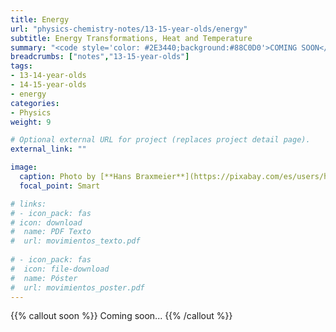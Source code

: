 ```yaml
---
title: Energy
url: "physics-chemistry-notes/13-15-year-olds/energy"
subtitle: Energy Transformations, Heat and Temperature
summary: "<code style='color: #2E3440;background:#88C0D0'>COMING SOON</code> <br> Concept of Energy. Energy Transformations. Heat and Temperature."
breadcrumbs: ["notes","13-15-year-olds"]
tags:
- 13-14-year-olds
- 14-15-year-olds
- energy
categories:
- Physics
weight: 9

# Optional external URL for project (replaces project detail page).
external_link: ""

image:
  caption: Photo by [**Hans Braxmeier**](https://pixabay.com/es/users/hans-2/) on [Pixabay](https://pixabay.com/)
  focal_point: Smart

# links:
# - icon_pack: fas
# icon: download
#  name: PDF Texto
#  url: movimientos_texto.pdf
  
# - icon_pack: fas
#  icon: file-download
#  name: Póster
#  url: movimientos_poster.pdf  
---
```


{{% callout soon %}}
Coming soon...
{{% /callout %}}
